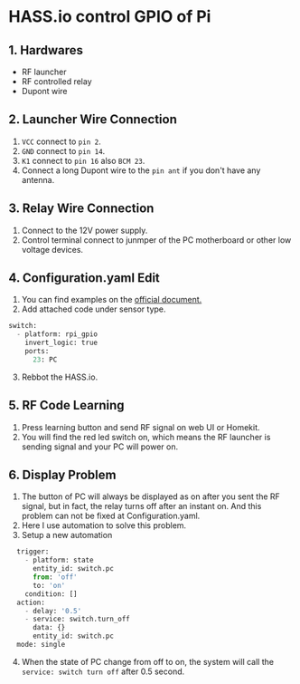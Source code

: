 # HASS.io control GPIO of Pi
## 1. Hardwares
  * RF launcher
  * RF controlled relay
  * Dupont wire
## 2. Launcher Wire Connection
  1. `VCC` connect to `pin 2`.
  2. `GND` connect to `pin 14`.
  3. `K1` connect to `pin 16` also `BCM 23`.
  4. Connect a long Dupont wire to the `pin ant` if you don't have any antenna.
## 3. Relay Wire Connection
  1. Connect to the 12V power supply.
  2. Control terminal connect to junmper of the PC motherboard or other low voltage devices.
## 4. Configuration.yaml Edit
  1. You can find examples on the [official document.](https://www.home-assistant.io/integrations/rpi_gpio/#switch)
  2. Add attached code under sensor type.
   ```python
   switch:
     - platform: rpi_gpio
       invert_logic: true
       ports:
         23: PC
   ```
  3. Rebbot the HASS.io.
## 5. RF Code Learning
  1. Press learning button and send RF signal on web UI or Homekit.
  2. You will find the red led switch on, which means the RF launcher is sending signal and your PC will power on.
## 6. Display Problem
  1. The button of PC will always be displayed as on after you sent the RF signal, but in fact, the relay turns off after an instant on. And this problem can not be fixed at Configuration.yaml.
  2. Here I use automation to solve this problem.
  3. Setup a new automation
  ```python
    trigger:
      - platform: state
        entity_id: switch.pc
        from: 'off'
        to: 'on'
      condition: []
    action:
      - delay: '0.5'
      - service: switch.turn_off
        data: {}
        entity_id: switch.pc
    mode: single
  ```
  4. When the state of PC change from off to on, the system will call the `service: switch turn off` after 0.5 second. 
      
